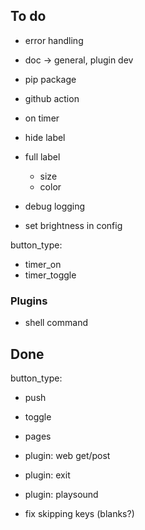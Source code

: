## To do

- error handling
- doc -> general, plugin dev
- pip package
- github action
- on timer
- hide label
- full label
  - size
  - color
- debug logging

- set brightness in config

button_type:
  - timer_on
  - timer_toggle

### Plugins
- shell command









## Done
button_type:
  - push
  - toggle

- pages
- plugin: web get/post
- plugin: exit
- plugin: playsound
- fix skipping keys (blanks?)